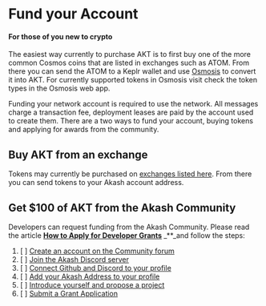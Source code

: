 # Fund your Account

#### For those of you new to crypto

The easiest way currently to purchase AKT is to first buy one of the more common Cosmos coins that are listed in exchanges such as ATOM.  From there you can send the ATOM to a Keplr wallet and use [Osmosis](https://app.osmosis.zone/) to convert it into AKT.  For currently supported tokens in Osmosis visit check the token types in the Osmosis web app.



Funding your network account is required to use the network. All messages charge a transaction fee, deployment leases are paid by the account used to create them. There are a two ways to fund your account, buying tokens and applying for awards from the community.

## Buy AKT from an exchange

Tokens may currently be purchased on [exchanges listed here](https://akash.network/token). From there you can send tokens to your Akash account address.

## Get $100 of AKT from the Akash Community

Developers can request funding from the Akash Community. Please read the article [**How to Apply for Developer Grants**](https://forum.akash.network/t/how-to-apply-for-developer-grants/) _\*\*_and follow the steps:

1. [ ] [Create an account on the Community forum](https://forum.akash.network/login)
2. [ ] [Join the Akash Discord server](https://discord.gg/uJ7NWdF4hn)
3. [ ] [Connect Github and Discord to your profile](https://forum.akash.network/my/preferences/account)
4. [ ] [Add your Akash Address to your profile](https://forum.akash.network/my/preferences/profile)
5. [ ] [Introduce yourself and propose a project](https://forum.akash.network/c/grants/new/)
6. [ ] [Submit a Grant Application](https://forum.akash.network/c/grants/apply/)

